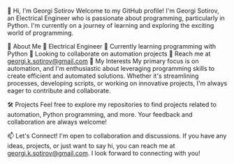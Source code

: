 👋 Hi, I'm Georgi Sotirov
Welcome to my GitHub profile! I'm Georgi Sotirov, an Electrical Engineer who is passionate about programming, particularly in Python. I'm currently on a journey of learning and exploring the exciting world of programming.

🌱 About Me
💼 Electrical Engineer
🌱 Currently learning programming with Python
💞️ Looking to collaborate on automation projects
📧 Reach me at georgi.k.sotirov@gmail.com
🚀 My Interests
My primary focus is on automation, and I'm enthusiastic about leveraging programming skills to create efficient and automated solutions. Whether it's streamlining processes, developing scripts, or working on innovative projects, I'm always eager to contribute and collaborate.

🛠️ Projects
Feel free to explore my repositories to find projects related to automation, Python programming, and more. Your feedback and collaboration are always welcome!

📫 Let's Connect!
I'm open to collaboration and discussions. If you have any ideas, projects, or just want to say hi, you can reach me at georgi.k.sotirov@gmail.com. I look forward to connecting with you!

<!---
Georgi-K-Sotirov/Georgi-K-Sotirov is a ✨ special ✨ repository because its `README.md` (this file) appears on your GitHub profile.
You can click the Preview link to take a look at your changes.
--->
